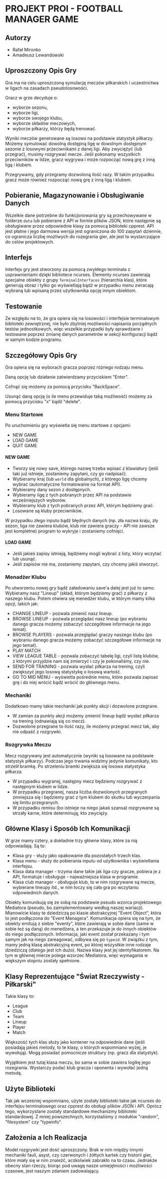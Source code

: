 # PROJEKT PROI - FOOTBALL MANAGER GAME

## Autorzy
- Rafał Mironko
- Amadeusz Lewandowski

## Uproszczony Opis Gry

Gra ma na celu uproszczoną symulację meczów piłkarskich i uczestnictwa w ligach na zasadach pseudolosowości.

Gracz w grze decyduje o:
- wyborze sezonu,
- wyborze ligi,
- wyborze swojego klubu,
- wyborze składów meczowych,
- wyborze piłkarzy, którzy będą trenować.

Wyniki meczów generowane są losowo na podstawie statystyk piłkarzy. Możemy symulować dowolną dostępną ligę w dowolnym dostępnym sezonie z losowymi przeciwnikami z danej ligi. Aby zwyciężyć (lub przegrać), musimy rozgrywać mecze. Jeśli pokonamy wszystkich przeciwników w lidze, gracz wygrywa i może rozpocząć nową grę z inną ligą i klubem.

Przegrywamy, gdy przegramy dozwoloną ilość razy. W takim przypadku gracz może również rozpocząć nową grę z inną ligą i klubem.

## Pobieranie, Magazynowanie i Obsługiwanie Danych

Wszelkie dane potrzebne do funkcjonowania gry są przechowywane w folderze `data` lub pobierane z API w formie plików JSON, które następnie są obsługiwane przez odpowiednie klasy za pomocą biblioteki cpprest. API jest płatne i jego darmowa wersja jest ograniczona do 100 zapytań dziennie, co ogranicza liczbę możliwych do rozegrania gier, ale jest to wystarczające do celów projektowych.

## Interfejs

Interfejs gry jest stworzony za pomocą zwykłego terminala z usprawnieniami dzięki bibliotece ncurses. Elementy ncurses zawierają specjalne obiekty z grupy `TerminalInterfaces` (hierarchia klas), które generują obraz i tylko go wyświetlają bądź w przypadku menu zwracają wybraną lub wpisaną przez użytkownika opcję innym obiektom.

## Testowanie

Ze względu na to, że gra opiera się na losowości i interfejsie terminalowym biblioteki zewnętrznej, nie było zbytniej możliwości napisania porządnych testów jednostkowych, więc wszelkie przypadki były sprawdzane i testowane poprzez zmianę danych parametrów w sekcji konfiguracji bądź w samym kodzie programu.

## Szczegółowy Opis Gry

Gra opiera się na wyborach gracza poprzez różnego rodzaju menu.

Daną opcję lub działanie zatwierdzamy przyciskiem "Enter".

Cofnąć się możemy za pomocą przycisku "BackSpace".

Usunąć daną opcję (o ile menu przewiduje taką możliwość) możemy za pomocą przycisku "x" bądź "delete".

### Menu Startowe

Po uruchomieniu gry wyświetla się menu startowe z opcjami:
- NEW GAME
- LOAD GAME
- QUIT GAME

#### NEW GAME
- Tworzy się nowy save, którego nazwę trzeba wpisać z klawiatury (jeśli taki już istnieje, zostaniemy zapytani, czy go nadpisać).
- Wybieramy kraj (lub `world` dla globalnych), z którego ligę chcemy wybrać (automatyczne formatowanie na format API).
- Wybieramy dany sezon z dostępnych.
- Wybieramy ligę z tych pobranych przez API na podstawie wcześniejszych wyborów.
- Wybieramy klub z tych pobranych przez API, którym będziemy grać.
- Losowane są kluby przeciwników.

W przypadku złego inputu bądź błędnych danych (np. zła nazwa kraju, zły sezon, liga nie zawiera klubów, klub nie zawiera graczy - API nie zawsze jest kompletne) program to wykryje i zostaniemy cofnięci.

#### LOAD GAME
- Jeśli jakieś zapisy istnieją, będziemy mogli wybrać z listy, który wczytać lub usunąć.
- Jeśli zapisów nie ma, zostaniemy zapytani, czy chcemy jakiś stworzyć.

### Menadżer Klubu

Po utworzeniu nowej gry bądź załadowaniu save'a dalej jest już to samo. Wybieramy nasz "Lineup" (skład, którym będziemy grać) z piłkarzy z naszego klubu. Potem otwiera się menedżer klubu, w którym mamy kilka opcji, takich jak:
- CHANGE LINEUP - pozwala zmienić nasz lineup.
- BROWSE LINEUP - pozwala przeglądać nasz lineup (po wybraniu danego gracza możemy zobaczyć szczegółowe informacje na jego temat).
- BROWSE PLAYERS - pozwala przeglądać graczy naszego klubu (po wybraniu danego gracza możemy zobaczyć szczegółowe informacje na jego temat).
- PLAY MATCH
- VIEW LEAGUE TABLE - pozwala zobaczyć tabelę ligi, czyli listę klubów, z którymi przyjdzie nam się zmierzyć i czy je pokonaliśmy, czy nie.
- SEND FOR TRAINING - pozwala wysłać piłkarza na trening, czyli zwiększyć jego losową statystykę o losową wartość.
- GO TO MID MENU - wyświetla pośrednie menu, które pozwala zapisać grę i do niej wrócić bądź wrócić do głównego menu.

### Mechaniki

Dodatkowo mamy takie mechaniki jak punkty akcji i dozwolone przegrane.
- W zamian za punkty akcji możemy zmienić lineup bądź wysłać piłkarza na trening (odnawiają się co mecz).
- Dozwolone przegrane to ilość razy, ile możemy przegrać mecz tak, aby nie odpaść z rozgrywki.

### Rozgrywka Meczu

Mecz rozgrywany jest automatycznie (wyniki są losowane na podstawie statystyk piłkarzy).
Podczas jego trwania widzimy jedynie komunikaty, kto strzelił bramkę. Po strzeleniu bramki zwiększa się losowa statystyka piłkarza.
- W przypadku wygranej, następny mecz będziemy rozgrywać z następnym klubem w lidze.
- W przypadku przegranej, nasza liczba dozwolonych przegranych zmniejsza się i będziemy grać z tym klubem do skutku lub wyczerpania się limitu przegranych.
- W przypadku remisu (bo istnieje na niego jakaś szansa) rozgrywane są strzały karne, które determinują, kto zwycięży.

## Główne Klasy i Sposób Ich Komunikacji

W grze mamy cztery, a dokładnie trzy główne klasy, które za nią odpowiadają. Są to:
- Klasa gry - służy jako opakowanie dla pozostałych trzech klas.
- Klasa menu - służy do pobierania inputu od użytkownika i wyświetlania interfejsu.
- Klasa data manager - trzyma dane takie jak liga czy gracze, pobiera je z API, formatuje i obsługuje - najważniejsza klasa w programie.
- Klasa club manager - obsługuje klub, to w nim rozgrywane są mecze, wybierane lineupy itd., w nim toczy się cała gra po wczytaniu odpowiednich danych.

Obiekty komunikują się ze sobą na podstawie pseudo wzorca projektowego Mediatora (pseudo, bo zaimplementowany według naszej wariacji). Mianowicie klasy te dziedziczą po klasie abstrakcyjnej "Event Object", która to jest podłączona do "Event Managera". Komunikacja opiera się na tym, że obiekty emitują z siebie "eventy", które zawierają w sobie dane (same w sobie też są daną) do menedżera, a ten przekazuje je do innych obiektów do niego podłączonych. Informacja, jaki event został przekazany i tym samym jak na niego zareagować, odbywa się po `typeid`. W związku z tym, mamy jedną klasę abstrakcyjną event, po której wszystkie inne rodzaje dziedziczą (dlatego jest ich dużo). Nazwa klasy jest jej identyfikatorem. Na tym w głównej mierze polega wzorzec Mediatora, więc wymagania w większym stopniu zostały spełnione.

## Klasy Reprezentujące "Świat Rzeczywisty - Piłkarski"

Takie klasy to:
- League
- Club
- Team
- Lineup
- Player
- Match

Większość tych klas służy jako kontener na odpowiednie dane (jeśli posiadają jakieś metody, to te klasy, o których wspomniano wyżej, je wywołują). Mogą posiadać pomocnicze struktury (np. gracz dla statystyk).

Wyjątkiem jest tutaj klasa meczu, bo sama w sobie zawiera logikę jego rozegrania. Wystarczy podać klub gracza i oponenta i wywołać jedną metodę.

## Użyte Biblioteki

Tak jak wcześniej wspomniano, użyte zostały biblioteki takie jak ncurses do interfejsu terminalowego oraz cpprest do obsługi plików JSON i API. Oprócz tego, wykorzystane zostały standardowe mechanizmy biblioteki standardowej. Z mniej powszechnych, korzystaliśmy z modułów "random", "filesystem" czy "typeinfo".

## Założenia a Ich Realizacja

Model rozgrywki jest dość uproszczony. Brak w nim między innymi mechaniki fauli, asyst, czy czerwonych i żółtych kartek czy historii gier, które miały się w nim znaleźć, aczkolwiek zabrakło na to czasu. Jednakże obecny stan rzeczy, biorąc pod uwagę nasze umiejętności i możliwości czasowe, jest naszym zdaniem zadowalający.
